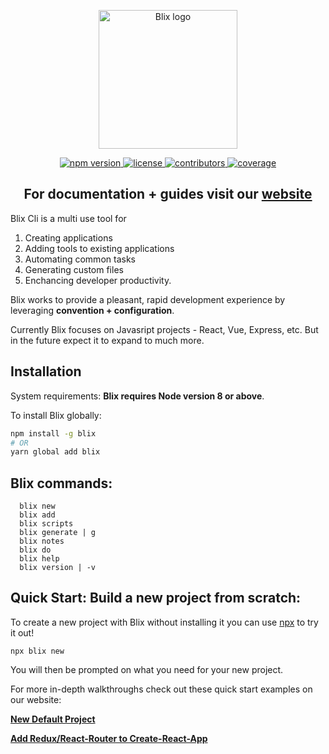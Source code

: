<p align="center">
  <a href="https://docs.blix.ai" target="_blank" rel="noopener noreferrer">
    <img width="222" src="https://docs.blix.ai/logo.png" alt="Blix logo">
  </a>
</p>
<p align="center">
  <a href="https://www.npmjs.com/package/blix">
    <img src="https://img.shields.io/npm/v/blix.svg" alt="npm version">
  </a>
  <a href="https://github.com/blixjs/blix/blob/v_2.0.0/LICENSE">
    <img src="https://img.shields.io/github/license/mashape/apistatus.svg" alt="license"/>
  </a>
  <a href="https://github.com/blixjs/blix/graphs/contributors">
     <img src="https://img.shields.io/github/contributors/blixjs/blix.svg" alt="contributors"/> 
  </a>
  <a href="https://codecov.io/gh/blixjs/blix">
    <img src="https://codecov.io/gh/blixjs/blix/branch/v_2.0.0/graph/badge.svg" alt="coverage"/>
  </a>
</p>

<h2 align="center">For documentation + guides visit our <a href="https://docs.blix.ai" target="_blank">website</a></h2>

Blix Cli is a multi use tool for 
1) Creating applications 
1) Adding tools to existing applications 
1) Automating common tasks
1) Generating custom files 
1) Enchancing developer productivity. 

Blix works to provide a pleasant, rapid development experience by leveraging **convention + configuration**. 

Currently Blix focuses on Javasript projects - React, Vue, Express, etc. But in the future expect it to expand to much more.

## Installation

System requirements: **Blix requires Node version 8 or above**. 

To install Blix globally:

```bash
npm install -g blix
# OR
yarn global add blix
```

## Blix commands: 
```
  blix new
  blix add
  blix scripts
  blix generate | g
  blix notes
  blix do
  blix help
  blix version | -v
```  

## Quick Start: Build a new project from scratch:

To create a new project with Blix without installing it you can use [npx](https://medium.com/@maybekatz/introducing-npx-an-npm-package-runner-55f7d4bd282b) to try it out!

```
npx blix new
```

You will then be prompted on what you need for your new project. 

For more in-depth walkthroughs check out these quick start examples on our website:

[**New Default Project**](https://docs.blix.ai/guide/examples/default-project.html)


[**Add Redux/React-Router to Create-React-App**](https://docs.blix.ai/guide/examples/add-redux-and-react-router-to-create-react-app.html)
